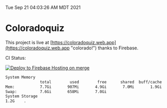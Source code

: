 Tue Sep 21 04:03:26 AM MDT 2021

# Coloradoquiz


This project is live at [https://coloradoquiz.web.app](https://coloradoquiz.web.app "colorado!") thanks to Firebase.

CI Status: 

[![Deploy to Firebase Hosting on merge](https://github.com/teamkushal/coloradoquiz/actions/workflows/firebase-hosting-merge.yml/badge.svg)](https://github.com/teamkushal/coloradoquiz/actions/workflows/firebase-hosting-merge.yml)

```bash
System Memory
               total        used        free      shared  buff/cache   available
Mem:           7.7Gi       907Mi       4.9Gi       7.0Mi       1.9Gi       6.5Gi
Swap:          7.6Gi       658Mi       7.0Gi
System Storage
1.2G	.
```
```bash
